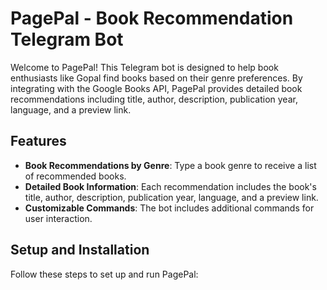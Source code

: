 # PagePal - Book Recommendation Telegram Bot

Welcome to PagePal! This Telegram bot is designed to help book enthusiasts like Gopal find books based on their genre preferences. By integrating with the Google Books API, PagePal provides detailed book recommendations including title, author, description, publication year, language, and a preview link.

## Features

- **Book Recommendations by Genre**: Type a book genre to receive a list of recommended books.
- **Detailed Book Information**: Each recommendation includes the book's title, author, description, publication year, language, and a preview link.
- **Customizable Commands**: The bot includes additional commands for user interaction.

## Setup and Installation

Follow these steps to set up and run PagePal:


